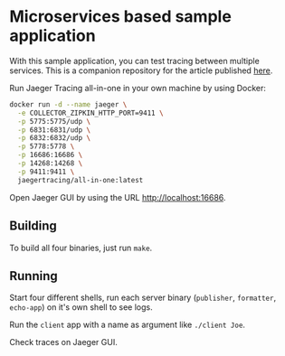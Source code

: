 # Microservices based sample application

With this sample application, you can test tracing between multiple services. This is a companion repository for the article published [here](https://medium.com/@carlosedp/instrumenting-go-for-tracing-c5bdabe1fc81?source=friends_link&sk=904ae1e0e00555c26a51ac3e2a138cea).

Run Jaeger Tracing all-in-one in your own machine by using Docker:

```bash
docker run -d --name jaeger \
  -e COLLECTOR_ZIPKIN_HTTP_PORT=9411 \
  -p 5775:5775/udp \
  -p 6831:6831/udp \
  -p 6832:6832/udp \
  -p 5778:5778 \
  -p 16686:16686 \
  -p 14268:14268 \
  -p 9411:9411 \
  jaegertracing/all-in-one:latest
```

Open Jaeger GUI by using the URL [http://localhost:16686](http://localhost:16686).

## Building

To build all four binaries, just run `make`.

## Running

Start four different shells, run each server binary (`publisher`, `formatter`, `echo-app`) on it's own shell to see logs.

Run the `client` app with a name as argument like `./client Joe`.

Check traces on Jaeger GUI.
